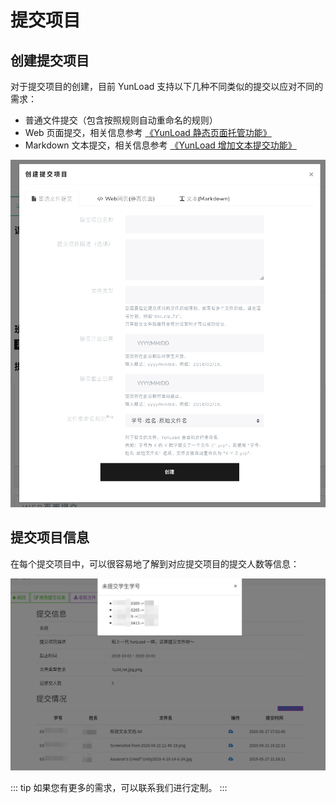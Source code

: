 # 提交项目

## 创建提交项目

对于提交项目的创建，目前 YunLoad 支持以下几种不同类似的提交以应对不同的需求：

- 普通文件提交（包含按照规则自动重命名的规则）
- Web 页面提交，相关信息参考 [《YunLoad 静态页面托管功能》](https://blog.yunload.org/yunload-static-hosting/)
- Markdown 文本提交，相关信息参考 [《YunLoad 增加文本提交功能》](https://blog.yunload.org/yunload-add-text-submission-function/)

![](../images/teacher_task.png)

## 提交项目信息

在每个提交项目中，可以很容易地了解到对应提交项目的提交人数等信息：

![](../images/teacher_task_info.png)

::: tip
如果您有更多的需求，可以联系我们进行定制。
:::
